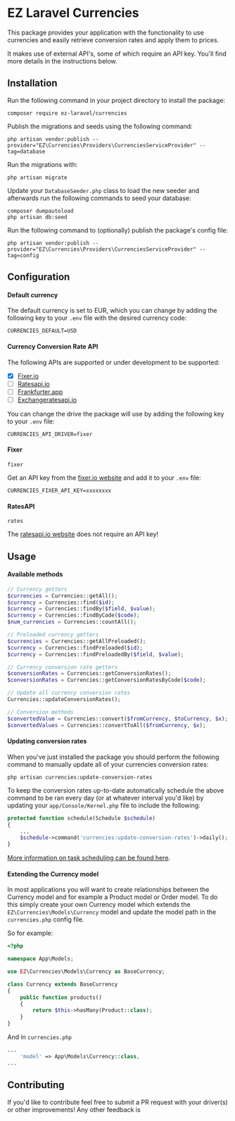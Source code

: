 # EZ Laravel Currencies

This package provides your application with the functionality to use currencies and easily retrieve conversion rates and apply them to prices.

It makes use of external API's, some of which require an API key. You'll find more details in the instructions below.

## Installation

Run the following command in your project directory to install the package:
```
composer require ez-laravel/currencies
```

Publish the migrations and seeds using the following command:
```
php artisan vendor:publish --provider="EZ\Currencies\Providers\CurrenciesServiceProvider" --tag=database
```

Run the migrations with:
```
php artisan migrate
```

Update your `DatabaseSeeder.php` class to load the new seeder and afterwards run the following commands to seed your database:
```
composer dumpautoload
php artisan db:seed
```

Run the following command to (optionally) publish the package's config file:
```
php artisan vendor:publish --provider="EZ\Currencies\Providers\CurrenciesServiceProvider" --tag=config
```

## Configuration

#### Default currency

The default currency is set to EUR, which you can change by adding the following key to your `.env` file with the desired currency code:
```
CURRENCIES_DEFAULT=USD
```

#### Currency Conversion Rate API

The following APIs are supported or under development to be supported:

- [x] [Fixer.io](https://fixer.io)
- [ ] [Ratesapi.io](https://ratesapi.io/)
- [ ] [Frankfurter.app](https://www.frankfurter.app)
- [ ] [Exchangeratesapi.io](https://exchangeratesapi.io/)

You can change the drive the package will use by adding the following key to your `.env` file:
```
CURRENCIES_API_DRIVER=fixer
```

#### Fixer

`fixer`

Get an API key from the [fixer.io website](https://fixer.io) and add it to your `.env` file:
```
CURRENCIES_FIXER_API_KEY=xxxxxxxx
```

#### RatesAPI

`rates` 

The [ratesapi.io website](https://ratesapi.io) does not require an API key!

## Usage

#### Available methods

```php
// Currency getters
$currencies = Currencies::getAll();
$currency = Currencies::find($id);
$currency = Currencies::findBy($field, $value);
$currency = Currencies::findByCode($code);
$num_currencies = Currencies::countAll();

// Preloaded currency getters
$currencies = Currencies::getAllPreloaded();
$currency = Currencies::findPreloaded($id);
$currency = Currencies::findPreloadedBy($field, $value);

// Currency conversion rate getters
$conversionRates = Currencies::getConversionRates();
$conversionRates = Currencies::getConversionRatesByCode($code);

// Update all currency conversion rates
Currencies::updateConversionRates();

// Conversion methods
$convertedValue = Currencies::convert($fromCurrency, $toCurrency, $x);
$convertedValues = Currencies::convertToAll($fromCurrency, $x);
```

#### Updating conversion rates

When you've just installed the package you should perform the following command to manually update all of your currencies conversion rates:
```
php artisan currencies:update-conversion-rates
```

To keep the conversion rates up-to-date automatically schedule the above command to be ran every day (or at whatever interval you'd like) by updating your `app/Console/Kernel.php` file to include the following:
```php
protected function schedule(Schedule $schedule)
{
    ...
    $schedule->command('currencies:update-conversion-rates')->daily();
}
```
[More information on task scheduling can be found here](https://laravel.com/docs/7.x/scheduling#scheduling-artisan-commands).

#### Extending the Currency model

In most applications you will want to create relationships between the Currency model and for example a Product model or Order model. To do this simply create your own Currency model which extends the `EZ\Currencies\Models\Currency` model and update the model path in the `currencies.php` config file.

So for example:
```php
<?php

namespace App\Models;

use EZ\Currencies\Models\Currency as BaseCurrency;

class Currency extends BaseCurrency
{
    public function products()
    {
        return $this->hasMany(Product::class);
    }
}
```
And in `currencies.php`
```php
...
    'model' => App\Models\Currency::class,
...
```

## Contributing

If you'd like to contribute feel free to submit a PR request with your driver(s) or other improvements!
Any other feedback is 